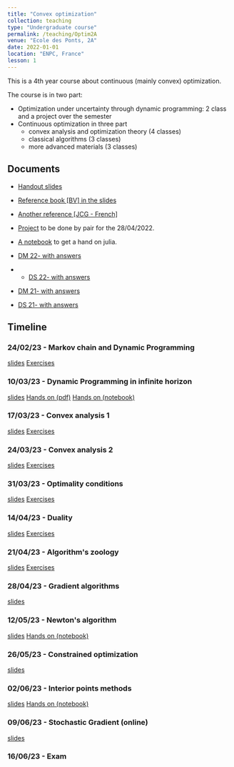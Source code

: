 ```yaml
---
title: "Convex optimization"
collection: teaching
type: "Undergraduate course"
permalink: /teaching/Optim2A
venue: "Ecole des Ponts, 2A"
date: 2022-01-01
location: "ENPC, France"
lesson: 1
---
```


This is a 4th year course about continuous (mainly convex) optimization.

The course is in two part:

- Optimization under uncertainty through dynamic programming: 2 class and a project over the semester
- Continuous optimization in three part
  - convex analysis and optimization theory (4 classes)
  - classical algorithms (3 classes)
  - more advanced materials (3 classes)

## Documents

- [Handout slides](../files/teaching/2A-opti/handout-2A-OC.pdf) 
- [Reference book [BV] in the slides](https://web.stanford.edu/~boyd/cvxbook/)
- [Another reference [JCG - French]](https://hal.archives-ouvertes.fr/hal-03347060)

- [Project](../files/teaching/2A-opti/TP/Dice-trade.pdf) to be done by pair for the 28/04/2022. 
- [A notebook](../files/teaching/2A-opti/TP/JuMPcrashcourse.ipynb) to get a hand on julia.


- [DM 22- with answers](../files/teaching/2A-opti/DS-DM/DM1-2022-corr.pdf)
- - [DS 22- with answers](../files/teaching/2A-opti/DS-DM/2022-exam-corr.pdf)
- [DM 21- with answers](../files/teaching/2A-opti/DS-DM/DM1-2021-corr.pdf)
- [DS 21- with answers](../files/teaching/2A-opti/DS-DM/2021-exam-corr.pdf)

## Timeline

### 24/02/23 - Markov chain and Dynamic Programming

[slides](../files/teaching/2A-opti/slides/1-DynamicProgramming.pdf)
[Exercises](../files/teaching/2A-opti/TD/1-MDP.pdf)

### 10/03/23 - Dynamic Programming in infinite horizon

[slides](../files/teaching/2A-opti/slides/1-DynamicProgramming.pdf)
[Hands on (pdf)](../files/teaching/2A-opti/TP/Dice-trade.pdf)
[Hands on (notebook)](../files/teaching/2A-opti/TP/TP_Dice_Trading.ipynb)

### 17/03/23 - Convex analysis 1

[slides](../files/teaching/2A-opti/slides/2-Convex.pdf)
[Exercises](../files/teaching/2A-opti/TD/2-Convexity-ex.pdf)

### 24/03/23 - Convex analysis 2

[slides](../files/teaching/2A-opti/slides/2-Convex.pdf)
[Exercises](../files/teaching/2A-opti/TD/2-Convexity-ex.pdf)

### 31/03/23 - Optimality conditions

[slides](../files/teaching/2A-opti/slides/3-OptimalityConditions.pdf)
[Exercises](../files/teaching/2A-opti/TD/3-OptimalityConditions.pdf)

### 14/04/23 - Duality

[slides](../files/teaching/2A-opti/slides/4-duality.pdf)
[Exercises](../files/teaching/2A-opti/TD/4-Duality.pdf)

### 21/04/23 - Algorithm's zoology

[slides](../files/teaching/2A-opti/slides/5-Algorithm.pdf)
[Exercises](../files/teaching/2A-opti/TD/5-Algorithms.pdf)

### 28/04/23 - Gradient algorithms

[slides](../files/teaching/2A-opti/slides/6-Gradient.pdf)

### 12/05/23 - Newton's algorithm

[slides](../files/teaching/2A-opti/slides/7-Newton.pdf)
[Hands on (notebook)](../files/teaching/2A-opti/TP/Gradient_methods_student.ipynb)

### 26/05/23 - Constrained optimization

[slides](../files/teaching/2A-opti/slides/8-Constrained.pdf)

### 02/06/23 - Interior points methods

[slides](../files/teaching/2A-opti/slides/9-IPM.pdf)
[Hands on (notebook)](../files/teaching/2A-opti/TP/IPM.ipynb)

### 09/06/23 - Stochastic Gradient (online)

[slides](../files/teaching/2A-opti/slides/10-SG.pdf)

### 16/06/23 - Exam
